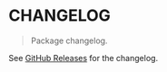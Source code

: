 # CHANGELOG

> Package changelog.

See [GitHub Releases](https://github.com/stdlib-js/assert-is-accessor-property-in/releases) for the changelog.